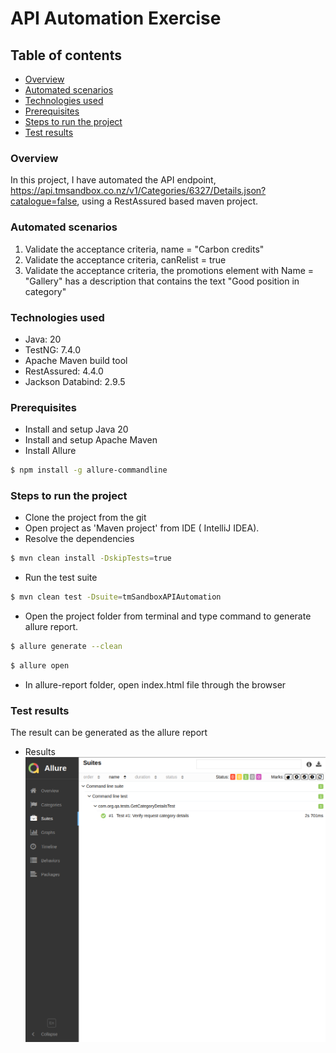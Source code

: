 # API Automation Exercise

## Table of contents

* [ Overview ](#Overview)  
* [ Automated scenarios ](#Scenarios)
* [ Technologies used ](#Technologies)
* [ Prerequisites ](#Prerequisites)
* [ Steps to run the project ](#Steps)
* [ Test results ](#Results)
  
<a name="Overview"></a>
### Overview

In this project, I have automated the API
endpoint, https://api.tmsandbox.co.nz/v1/Categories/6327/Details.json?catalogue=false, using a RestAssured based maven
project.

<a name="Scenarios"></a>
### Automated scenarios

1. Validate the acceptance criteria, name = "Carbon credits"
2. Validate the acceptance criteria, canRelist = true
3. Validate the acceptance criteria, the promotions element with Name = "Gallery" has a description that contains the
   text "Good position in category"

<a name="Technologies"></a>
### Technologies used

* Java: 20
* TestNG: 7.4.0
* Apache Maven build tool
* RestAssured: 4.4.0
* Jackson Databind: 2.9.5

<a name="Prerequisites"></a>
### Prerequisites

* Install and setup Java 20
* Install and setup Apache Maven
* Install Allure

```sh
$ npm install -g allure-commandline
```

<a name="Steps"></a>
### Steps to run the project

* Clone the project from the git
* Open project as 'Maven project' from IDE ( IntelliJ IDEA).
* Resolve the dependencies

```sh
$ mvn clean install -DskipTests=true
```

* Run the test suite

```sh
$ mvn clean test -Dsuite=tmSandboxAPIAutomation
```

* Open the project folder from terminal and type command to generate allure
  report.

```sh
$ allure generate --clean
```

```sh
$ allure open
```

* In allure-report folder, open index.html file through the browser

<a name="Results"></a>
### Test results

The result can be generated as the allure report

* Results
  ![api-test-result-one.png](api-test-result-one.png)

